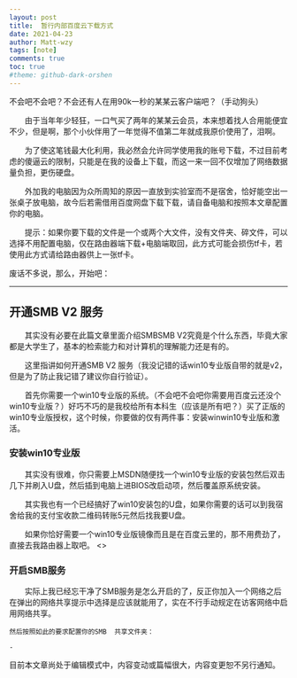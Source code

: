 ```yaml
---
layout: post
title:  暂行内部百度云下载方式
date: 2021-04-23
author: Matt-wzy
tags: [note]
comments: true
toc: true
#theme: github-dark-orshen
---
```



<div>
    <meting-js server="netease" type="playlist" id="6713520209" autoplay="false" list-max-height=120px>
    </meting-js>
</div>

不会吧不会吧？不会还有人在用90k一秒的某某云客户端吧？（手动狗头）

<!-- more -->

　　由于当年年少轻狂，一口气买了两年的某某云会员，本来想着找人合用能便宜不少，但是啊，那个小伙伴用了一年觉得不值第二年就成我原价使用了，泪啊。

　　为了使这笔钱最大化利用，我必然会允许同学使用我的账号下载，不过目前考虑的傻逼云的限制，只能是在我的设备上下载，而这一来一回不仅增加了网络数据量负担，更伤硬盘。

　　外加我的电脑因为众所周知的原因一直放到实验室而不是宿舍，恰好能空出一张桌子放电脑，故今后若需借用百度网盘下载下载，请自备电脑和按照本文章配置你的电脑。

　　提示：如果你要下载的文件是一个或两个大文件，没有文件夹、碎文件，可以选择不用配置电脑，仅在路由器端下载+电脑端取回，此方式可能会损伤tf卡，若使用此方式请给路由器供上一张tf卡。

废话不多说，那么，开始吧：

------

## 开通SMB V2 服务

　　其实没有必要在此篇文章里面介绍SMBSMB V2究竟是个什么东西，毕竟大家都是大学生了，基本的检索能力和对计算机的理解能力还是有的。

　　这里指讲如何开通SMB V2 服务（我没记错的话win10专业版自带的就是v2，但是为了防止我记错了建议你自行验证）。

　　首先你需要一个win10专业版的系统。（不会吧不会吧你需要用百度云还没个win10专业版？）好巧不巧的是我校给所有本科生（应该是所有吧？）买了正版的win10专业版授权，这个时候，你要做的仅有两件事：安装winwin10专业版和激活。

### 安装win10专业版

　　其实没有很难，你只需要上MSDN随便找一个win10专业版的安装包然后双击几下并刷入U盘，然后插到电脑上进BIOS改启动项，然后覆盖原系统安装。

　　其实我也有一个已经搞好了win10安装包的U盘，如果你需要的话可以到我宿舍给我的支付宝收款二维码转账5元然后找我要U盘。

　　如果你恰好需要一个win10专业版镜像而且是在百度云里的，那不用费劲了，直接去我路由器上取吧。   <>

### 开启SMB服务

　　实际上我已经忘干净了SMB服务是怎么开启的了，反正你加入一个网络之后在弹出的网络共享提示中选择是应该就能用了，实在不行手动规定在访客网络中启用网络共享。

    然后按照如此的要求配置你的SMB  共享文件夹：

    - 


目前本文章尚处于编辑模式中，内容变动或篇幅很大，内容变更恕不另行通知。
